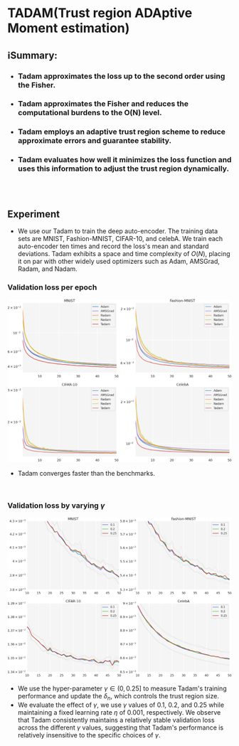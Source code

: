 # TADAM(Trust region ADAptive Moment estimation)


## ℹ️Summary:

- ### Tadam approximates the loss up to the second order using the Fisher.

- ### Tadam approximates the Fisher and reduces the computational burdens to the O(N) level.

- ### Tadam employs an adaptive trust region scheme to reduce approximate errors and guarantee stability. 

- ### Tadam evaluates how well it minimizes the loss function and uses this information to adjust the trust region dynamically.

<br><br>

## Experiment
-  We use our Tadam to train the deep auto-encoder. The training data sets are MNIST, Fashion-MNIST, CIFAR-10, and celebA. We train each auto-encoder ten times and record the loss's mean and standard deviations. Tadam exhibits a space and time complexity of $O(N)$, placing it on par with other widely used optimizers such as Adam, AMSGrad, Radam, and Nadam.



### Validation loss per epoch

![L2 loss per epoch](/images/loss_mse_step.png)

- Tadam converges faster than the benchmarks.

<br>

### Validation loss by varying $\gamma$

![L2 loss per epoch](/images/loss_mse_gamma_up.png)

- We use the hyper-parameter $\gamma \in (0, 0.25]$ to measure Tadam's training performance and update the $\delta_n$, which controls the trust region size. 
- We evaluate the effect of $\gamma$, we use $\gamma$ values of $0.1$, $0.2$, and $0.25$ while maintaining a fixed learning rate $\eta$ of $0.001$, respectively. We observe that Tadam consistently maintains a relatively stable validation loss across the different $\gamma$ values, suggesting that Tadam's performance is relatively insensitive to the specific choices of $\gamma$.
